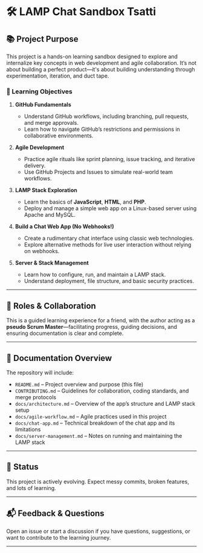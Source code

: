 # 🛠️ LAMP Chat Sandbox **Tsatti**

## 📚 Project Purpose

This project is a hands-on learning sandbox designed to explore and internalize key concepts in web development and agile collaboration. It’s not about building a perfect product—it's about building understanding through experimentation, iteration, and duct tape.

### 🎯 Learning Objectives

1. **GitHub Fundamentals**
   - Understand GitHub workflows, including branching, pull requests, and merge approvals.
   - Learn how to navigate GitHub’s restrictions and permissions in collaborative environments.

2. **Agile Development**
   - Practice agile rituals like sprint planning, issue tracking, and iterative delivery.
   - Use GitHub Projects and Issues to simulate real-world team workflows.

3. **LAMP Stack Exploration**
   - Learn the basics of **JavaScript**, **HTML**, and **PHP**.
   - Deploy and manage a simple web app on a Linux-based server using Apache and MySQL.

4. **Build a Chat Web App (No Webhooks!)**
   - Create a rudimentary chat interface using classic web technologies.
   - Explore alternative methods for live user interaction without relying on webhooks.

5. **Server & Stack Management**
   - Learn how to configure, run, and maintain a LAMP stack.
   - Understand deployment, file structure, and basic security practices.

---

## 👥 Roles & Collaboration

This is a guided learning experience for a friend, with the author acting as a **pseudo Scrum Master**—facilitating progress, guiding decisions, and ensuring documentation is clear and complete.

---

## 📄 Documentation Overview

The repository will include:

- `README.md` – Project overview and purpose (this file)
- `CONTRIBUTING.md` – Guidelines for collaboration, coding standards, and merge protocols
- `docs/architecture.md` – Overview of the app’s structure and LAMP stack setup
- `docs/agile-workflow.md` – Agile practices used in this project
- `docs/chat-app.md` – Technical breakdown of the chat app and its limitations
- `docs/server-management.md` – Notes on running and maintaining the LAMP stack

---

## 🚧 Status

This project is actively evolving. Expect messy commits, broken features, and lots of learning.

---

## 📬 Feedback & Questions

Open an issue or start a discussion if you have questions, suggestions, or want to contribute to the learning journey.

---

